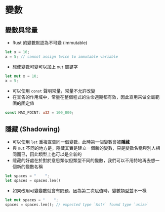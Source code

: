 # 變數

## 變數與常量

- Rust 的變數默認為不可變 (immutable)

```rust
let x = 10;
x = 5; // cannot assign twice to immutable variable
```

- 想使變數可變可以加上 `mut` 關鍵字

```rust
let mut x = 10;
x = 5;
```

- 可以使用 `const` 聲明常量，常量不允許改變
- 在宣告的作用域中，常量在整個程式的生命週期都有效，因此查用來做全局範圍的固定值

```rust
const MAX_POINT: u32 = 100_000;
```

## 隱藏 (Shadowing)

- 可以使用 `let` 重複宣告同一個變數，此時第一個變數會被**隱藏**
- 與 `mut` 不同的地方是，隱藏其實是建立一個新的變數，只是變數名稱與別人相同而已，因此類型上也可以是全新的
- 隱藏的好處在於對於意思類似但類型不同的變數，我們可以不用特地再去想一個新的變數名稱

```rust
let spaces = "    ";
let spaces = spaces.len()
```

- 如果改用可變變數就會有問題，因為第二次賦值時，變數類型並不一樣

```rust
let mut spaces = "    ";
spaces = spaces.len(); // expected type `&str` found type `usize`
```
